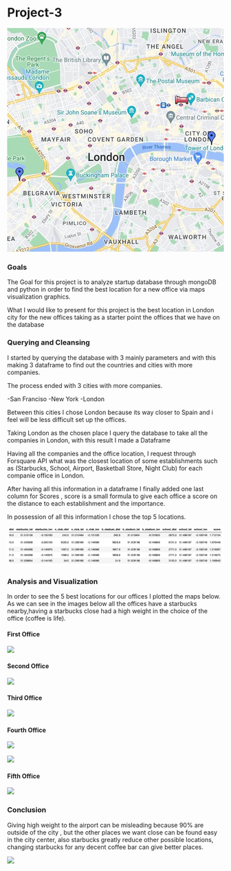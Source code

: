 # Project-3

<img src="/images/london.jpeg">



### Goals
The Goal for this project is to analyze startup database through mongoDB and python in order to find the best location for a new office via maps visualization graphics.



What I would like to present for this project is the best location in London city for the new offices taking as a starter point the offices that we have on the database 

### Querying and Cleansing

I started by querying the database with 3 mainly parameters and with this making 3 dataframe to find out the countries and cities with more companies.

The process ended with 3 cities with more companies.

-San Franciso
-New York
-London

Between this cities I chose London because its way closer to Spain and i feel will be less difficult set up the offices.

Taking London as the chosen place I query the database to take all the companies in London, with this result I made a Dataframe

Having all the companies and the office location, I request through Forsquare API what was the closest location of some establishments such as (Starbucks, School, Airport, Basketball Store, Night Club) for each companie office in London.

After having all this information in a dataframe I finally added one last column for Scores , score is a small formula to give each office a score on the distance to each establishment and the importance.

In possession of all this information I chose the top 5 locations.

![](images/graph1/../s2.jpeg)


### Analysis and Visualization

In order to see the 5 best locations for our offices I plotted the maps below. As we can see in the images below all the offices have a starbucks nearby,having a starbucks close had a high weight in the choice of the office (coffee is life).


#### First Office
![](images/graph1/../s3.jpeg)



#### Second Office
![](images/graph1/../s5.jpeg)



#### Third Office
![](images/graph1/../s6.jpeg)



#### Fourth Office
![](images/graph1/../s8.jpeg)



![](images/graph1/../graph4.jpeg)

#### Fifth Office


![](images/graph1/../s9.jpeg)




### Conclusion

Giving high weight to the airport can be misleading because 90% are outside of the city , but the other places we want close can be found easy in the city center, also starbucks greatly reduce other possible locations, changing starbucks for any decent coffee bar can give better places.


![](images/graph1/../chess2.jpeg)


















